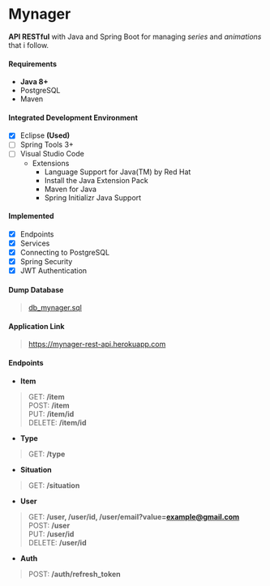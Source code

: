 # Mynager
**API RESTful** with Java and Spring Boot for managing _series_ and _animations_ that i follow.

#### Requirements
- **Java 8+**
- PostgreSQL
- Maven

#### Integrated Development Environment
- [x] Eclipse **(Used)**
- [ ] Spring Tools 3+
- [ ] Visual Studio Code
  - Extensions
    - Language Support for Java(TM) by Red Hat
    - Install the Java Extension Pack
    - Maven for Java
    - Spring Initializr Java Support
  
#### Implemented
- [x] Endpoints
- [x] Services
- [x] Connecting to PostgreSQL
- [x] Spring Security
- [x] JWT Authentication

#### Dump Database
> [db_mynager.sql](https://github.com/cleefsouza/mynager-rest-back-end/blob/master/db_dump/db_mynager.sql)

#### Application Link
> https://mynager-rest-api.herokuapp.com <br/>

#### Endpoints
- **Item**
> GET: **/item** <br/>
> POST: **/item** <br/>
> PUT: **/item/id** <br/>
> DELETE: **/item/id** <br/>

- **Type**
> GET: **/type**

- **Situation**
> GET: **/situation**

- **User**
> GET: **/user, /user/id, /user/email?value=example@gmail.com** <br/>
> POST: **/user** <br/>
> PUT: **/user/id** <br/>
> DELETE: **/user/id**

- **Auth**
> POST: **/auth/refresh_token**